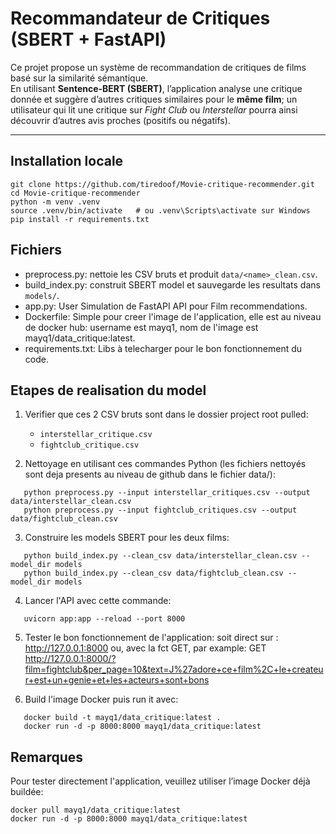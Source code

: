# Recommandateur de Critiques (SBERT + FastAPI)

Ce projet propose un système de recommandation de critiques de films basé sur la similarité sémantique.  
En utilisant **Sentence-BERT (SBERT)**, l’application analyse une critique donnée et suggère d’autres critiques similaires pour le **même film**; un utilisateur qui lit une critique sur *Fight Club* ou *Interstellar* pourra ainsi découvrir d’autres avis proches (positifs ou négatifs).

---
## Installation locale
```
git clone https://github.com/tiredoof/Movie-critique-recommender.git
cd Movie-critique-recommender
python -m venv .venv
source .venv/bin/activate   # ou .venv\Scripts\activate sur Windows
pip install -r requirements.txt
```
## Fichiers
- preprocess.py: nettoie les CSV bruts et produit `data/<name>_clean.csv`.
- build_index.py: construit SBERT model et sauvegarde les resultats dans `models/`.
- app.py: User Simulation de FastAPI API pour Film recommendations.
- Dockerfile: Simple pour creer l'image de l'application, elle est au niveau de docker hub: username est mayq1, nom de l'image est mayq1/data_critique:latest.
- requirements.txt: Libs à telecharger pour le bon fonctionnement du code.

## Etapes de realisation du model
1. Verifier que ces 2 CSV bruts sont dans le dossier project root pulled:
   - `interstellar_critique.csv`
   - `fightclub_critique.csv`

2. Nettoyage en utilisant ces commandes Python (les fichiers nettoyés sont deja presents au niveau de github dans le fichier data/):
```
   python preprocess.py --input interstellar_critiques.csv --output data/interstellar_clean.csv
   python preprocess.py --input fightclub_critiques.csv --output data/fightclub_clean.csv
```
3. Construire les models SBERT pour les deux films:
```
   python build_index.py --clean_csv data/interstellar_clean.csv --model_dir models
   python build_index.py --clean_csv data/fightclub_clean.csv --model_dir models
```
4. Lancer l'API avec cette commande:
```
   uvicorn app:app --reload --port 8000
```
5. Tester le bon fonctionnement de l'application:
     soit direct sur : http://127.0.0.1:8000 
     ou, avec la fct GET, par example:
     GET http://127.0.0.1:8000/?film=fightclub&per_page=10&text=J%27adore+ce+film%2C+le+createur+est+un+genie+et+les+acteurs+sont+bons
     
6. Build l'image Docker puis run it avec:
```
   docker build -t mayq1/data_critique:latest .     
   docker run -d -p 8000:8000 mayq1/data_critique:latest  
```

## Remarques
Pour tester directement l'application, veuillez utiliser l’image Docker déjà buildée:          
```
docker pull mayq1/data_critique:latest  
docker run -d -p 8000:8000 mayq1/data_critique:latest  
```

